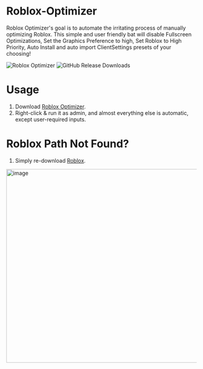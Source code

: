 # Roblox-Optimizer
Roblox Optimizer's goal is to automate the irritating process of manually optimizing Roblox. This simple and user friendly bat will disable Fullscreen Optimizations, Set the Graphics Preference to high, Set Roblox to High Priority, Auto Install and auto import ClientSettings presets of your choosing!

![Roblox Optimizer](https://github.com/user-attachments/assets/2f830344-d62a-4901-86cc-b1559822cb02)
![GitHub Release Downloads](https://img.shields.io/github/downloads/QuakedK/Roblox-Optimizer/total)

# Usage
1. Download [Roblox Optimizer](https://github.com/QuakedK/Roblox-Optimizer/releases/download/RobloxOptimizer/Roblox-Optimizer-V1.7.bat).
2. Right-click & run it as admin, and almost everything else is automatic, except user-required inputs.

# Roblox Path Not Found?
1. Simply re-download [Roblox](https://www.roblox.com/download).
<img width="978" height="512" alt="image" src="https://github.com/user-attachments/assets/99591a3f-0cf3-4402-bb0e-d566ffc06734" />
